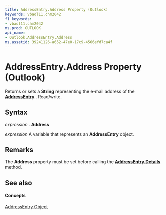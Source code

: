 ```yaml
---
title: AddressEntry.Address Property (Outlook)
keywords: vbaol11.chm2042
f1_keywords:
- vbaol11.chm2042
ms.prod: OUTLOOK
api_name:
- Outlook.AddressEntry.Address
ms.assetid: 39241126-a652-47e0-17c9-4566efd7ca4f
---
```



# AddressEntry.Address Property (Outlook)

Returns or sets a  **String** representing the e-mail address of the **[AddressEntry](addressentry-object-outlook.md)** . Read/write.


## Syntax

 _expression_ . **Address**

 _expression_ A variable that represents an **AddressEntry** object.


## Remarks

The  **Address** property must be set before calling the **[AddressEntry.Details](addressentry-details-method-outlook.md)** method.


## See also


#### Concepts


[AddressEntry Object](addressentry-object-outlook.md)

